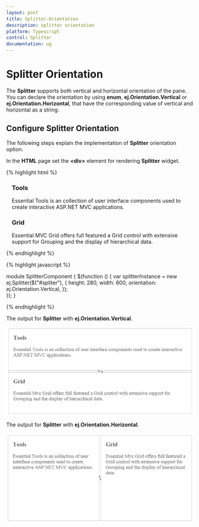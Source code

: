 ```yaml
---
layout: post
title: Splitter-Orientation
description: splitter orientation
platform: Typescript
control: Splitter
documentation: ug
---
```


# Splitter Orientation

The **Splitter** supports both vertical and horizontal orientation of the pane. You can declare the orientation by using **enum**, **ej.Orientation.Vertical** or **ej.Orientation.Horizontal**, that have the corresponding value of vertical and horizontal as a string.

## Configure Splitter Orientation

The following steps explain the implementation of **Splitter** orientation option.

In the **HTML** page set the **&lt;div&gt;** element for rendering **Splitter** widget. 

{% highlight html %}

<div id="splitter">
    <div>
        <div style="padding: 0px 15px;">
            <h3 class="h3">Tools </h3>
            Essential Tools is an collection of user interface components used to create interactive
            ASP.NET MVC applications.
        </div>
    </div>
    <div>
        <div style="padding: 0px 15px;">
            <h3 class="h3">Grid </h3>
            Essential MVC Grid offers full featured a Grid control with extensive support for
            Grouping and the display of hierarchical data.
        </div>
    </div>
</div>

{% endhighlight %}

{% highlight javascript %}

module SplitterComponent {
    $(function () {
        var splitterInstance = new ej.Splitter($("#spliter"), {
            height: 280, width: 600,
            orientation: ej.Orientation.Vertical,
        });  
    });
}  

{% endhighlight %}


The output for **Splitter** with **ej.Orientation.Vertical**.

![](Splitter-Orientation_images/Splitter-Orientation_img1.png) 

The output for **Splitter** with **ej.Orientation.Horizontal**.

![](Splitter-Orientation_images/Splitter-Orientation_img2.png) 

